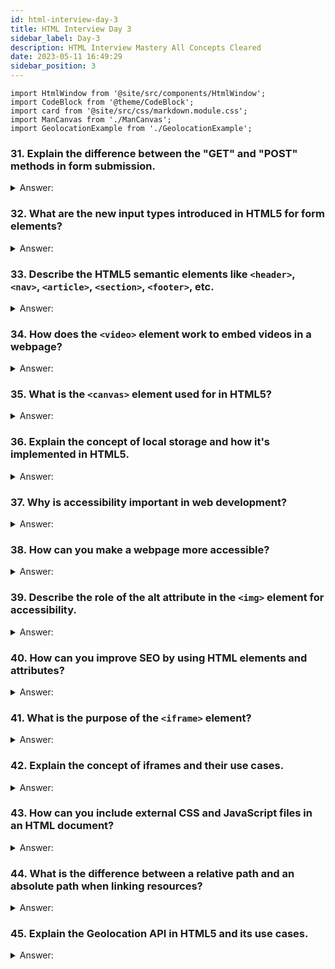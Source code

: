 ```yaml
---
id: html-interview-day-3
title: HTML Interview Day 3
sidebar_label: Day-3
description: HTML Interview Mastery All Concepts Cleared
date: 2023-05-11 16:49:29
sidebar_position: 3
---
```


```mdx-code-block
import HtmlWindow from '@site/src/components/HtmlWindow';
import CodeBlock from '@theme/CodeBlock';
import card from '@site/src/css/markdown.module.css';
import ManCanvas from './ManCanvas';
import GeolocationExample from './GeolocationExample';
```

### 31. Explain the difference between the "GET" and "POST" methods in form submission.

<details>
    <summary>Answer:</summary>

The main differences between the "GET" and "POST" methods in form submission:

| Aspect               | GET                                   | POST                                   |
|:--------------------:|:-------------------------------------:|:--------------------------------------:|
| **Data in URL**      | Appends data to the URL as query parameters. | Does not append data to the URL.       |
| **Data Security**    | Less secure as data is visible in the URL. | More secure as data is not visible in the URL. |
| **Data Length**      | Limited by the maximum URL length (usually 2048 characters). | Not limited by URL length; suitable for large data. |
| **Caching**          | Data can be cached by browsers and proxy servers. | Data is not cached by browsers or proxy servers. |
| **Idempotent**       | Generally considered idempotent (repeating the request has the same effect). | Not necessarily idempotent; may have side effects on repeated requests. |
| **Data Types**       | Suitable for retrieving data from the server (e.g., search queries). | Suitable for sending data to the server (e.g., form submissions). |
| **Bookmarks**        | Data can be bookmarked and shared as it's part of the URL. | Not suitable for bookmarking or sharing data as it's not in the URL. |
| **Use Cases**        | Typically used for read-only operations like searching and filtering. | Typically used for data submission, login forms, and other actions that modify server data. |

These are the key differences between the "GET" and "POST" methods in form submission. The choice between them depends on the specific requirements of your web application and the type of data you are handling.

</details>

### 32. What are the new input types introduced in HTML5 for form elements?

<details>
    <summary>Answer:</summary>

In HTML5, several new input types were introduced to enhance form elements and provide more specific input options. Since you're interested in web development and web technologies, here are some of the new input types introduced in HTML5:

1. **Email:** `<input type="email">` is used for entering email addresses. It includes built-in validation to ensure that the entered text is in a valid email format.

    ```html title="index.html"
    <label for="email">Email:</label>
    <input type="email" id="email" name="email" required>
    ```

    <HtmlWindow>
    <label for="email">Email:</label>
    <input type="email" id="email" name="email" required />
    </HtmlWindow>

2. **URL:** `<input type="url">` is used for entering website URLs. It also includes validation to check if the URL is correctly formatted.

    ```html title="index.html"
    <label for="website">Website URL:</label>
    <input type="url" id="website" name="website" required>
    ```

    <HtmlWindow>
    <label for="website">Website URL:</label>
    <input type="url" id="website" name="website" required />
    </HtmlWindow>

3. **Tel:** `<input type="tel">` is used for entering telephone numbers. This input type is particularly useful for mobile devices, as it can trigger the appropriate keyboard layout for phone numbers.

    ```html title="index.html"
    <label for="phone">Phone Number:</label>
    <input type="tel" id="phone" name="phone" required>
    ```

    <HtmlWindow>
    <label for="phone">Phone Number:</label>
    <input type="tel" id="phone" name="phone" required />
    </HtmlWindow>

4. **Date:** `<input type="date">` allows users to select a date from a date picker. It's especially useful for date-related input fields.

    ```html title="index.html"
    <label for="birthdate">Birthdate:</label>
    <input type="date" id="birthdate" name="birthdate">
    ```

    <HtmlWindow>
    <label for="birthdate">Birthdate:</label>
    <input type="date" id="birthdate" name="birthdate" />
    </HtmlWindow>

5. **Time:** `<input type="time">` is used for entering a time in hours and minutes, and it can include a time picker for easier input.

    ```html title="index.html"
    <label for="appointment">Appointment Time:</label>
    <input type="time" id="appointment" name="appointment">
    ```

    <HtmlWindow>
    <label for="appointment">Appointment Time:</label>
    <input type="time" id="appointment" name="appointment" />
    </HtmlWindow>

6. **Number:** `<input type="number">` is used for numeric input. It can also include attributes like `min` and `max` to define allowable ranges.

    ```html title="index.html"
    <label for="quantity">Quantity:</label>
    <input type="number" id="quantity" name="quantity" min="1" max="100" step="1">
    ```

    <HtmlWindow>
    <label for="quantity">Quantity:</label>
    <input type="number" id="quantity" name="quantity" min="1" max="100" step="1" />
    </HtmlWindow>

7. **Range:** `<input type="range">` creates a slider input that allows users to select a value within a specified range. It's often used for settings and preferences.

    ```html title="index.html"
    <label for="volume">Volume:</label>
    <input type="range" id="volume" name="volume" min="0" max="10">
    ```

    <HtmlWindow>
    <label for="volume">Volume:</label>
    <input type="range" id="volume" name="volume" min="0" max="10" />
    </HtmlWindow>

8. **Color:** `<input type="color">` provides a color picker for selecting colors. It's handy for situations where you need users to choose a specific color.

    ```html title="index.html"
    <label for="color">Select a Color:</label>
    <input type="color" id="color" name="color" value="#ff0000">
    ```

    <HtmlWindow>
    <label for="color">Select a Color:</label>
    <input type="color" id="color" name="color" value="#ff0000" />
    </HtmlWindow>

9.  **Search:** `<input type="search">` is used for search input fields. It can include a clear button to reset the field easily.

    ```html title="index.html"
    <label for="search">Search:</label>
    <input type="search" id="search" name="search">
    ```

    <HtmlWindow>
    <label for="search">Search:</label>
    <input type="search" id="search" name="search" />
    </HtmlWindow>

10. **File:** `<input type="file">` is used for uploading files. Users can browse their device to select a file for submission.

    ```html title="index.html"
    <label for="file">Upload a File:</label>
    <input type="file" id="file" name="file">
    ```

    <HtmlWindow>
    <label for="file">Upload a File:</label>
    <input type="file" id="file" name="file" />
    </HtmlWindow>

These input types make it easier to collect specific types of data from users and provide a better user experience by offering appropriate input controls and validation. When working with these input types, it's essential to consider browser compatibility and provide fallbacks for older browsers that may not support them fully.

</details>

### 33. Describe the HTML5 semantic elements like `<header>`, `<nav>`, `<article>`, `<section>`, `<footer>`, etc.

<details>
    <summary>Answer:</summary>

HTML5 introduced a set of semantic elements that help define the structure and meaning of web documents. Here's a brief description of some of these elements along with their corresponding HTML code:

**1. `<header>`:**
   - The `<header>` element represents the introductory content at the top of a section or a page.
   - It often contains the website's logo, site title, and navigation links.
   
   ```html title="index.html"
   <header>
       <h1>My Website</h1>
       <nav>
           <ul>
               <li><a href="#">Home</a></li>
               <li><a href="#">About</a></li>
               <li><a href="#">Contact</a></li>
           </ul>
       </nav>
   </header>
   ```

   <HtmlWindow>
   <header>
       <h1>My Website</h1>
       <nav>
           <ul>
               <li><a href="#">Home</a></li>
               <li><a href="#">About</a></li>
               <li><a href="#">Contact</a></li>
           </ul>
       </nav>
   </header>
   </HtmlWindow>

**2. `<nav>`:**
   - The `<nav>` element is used to define a section of navigation links.
   
   ```html title="index.html"
   <nav>
       <ul>
           <li><a href="#">Home</a></li>
           <li><a href="#">Products</a></li>
           <li><a href="#">Services</a></li>
       </ul>
   </nav>
   ```

   <HtmlWindow>
   <nav>
       <ul>
           <li><a href="#">Home</a></li>
           <li><a href="#">Products</a></li>
           <li><a href="#">Services</a></li>
       </ul>
   </nav>
   </HtmlWindow>

**3. `<article>`:**
   - The `<article>` element represents a self-contained composition within a document, such as a blog post, news article, or forum post.
   
   ```html title="index.html"
   <article>
       <h2>Article Title</h2>
       <p>Content of the article goes here.</p>
   </article>
   ```

   <HtmlWindow>
   <article>
       <h2>Article Title</h2>
       <p>Content of the article goes here.</p>
   </article>
   </HtmlWindow>

**4. `<section>`:**
   - The `<section>` element defines a thematic grouping of content within a document.
   
   ```html title="index.html"
   <section>
       <h2>Section Title</h2>
       <p>Section content goes here.</p>
   </section>
   ```

   <HtmlWindow>
   <section>
       <h2>Section Title</h2>
       <p>Section content goes here.</p>
   </section>
   </HtmlWindow>

**5. `<footer>`:**
   - The `<footer>` element represents the footer or the closing section of a document or a section.
   - It often contains copyright information, contact details, or additional navigation links.
   
   ```html title="index.html"
   <footer>
       <p>&copy; 2023 CMHQ</p>
       <address>Contact: <a href="mailto:codemastermindhq@gmail.com">codemastermindhq@gmail.com</a></address>
   </footer>
   ```

   <HtmlWindow>
   <footer>
       <p>&copy; 2023 CMHQ</p>
       <address>Contact: <a href="mailto:codemastermindhq@gmail.com">codemastermindhq@gmail.com</a></address>
   </footer>
   </HtmlWindow>

These semantic elements provide more meaningful structure to your web pages, making them easier to understand for both developers and assistive technologies like screen readers. They also play a role in SEO and can improve the accessibility and usability of your website.

</details>

### 34. How does the `<video>` element work to embed videos in a webpage?

<details>
    <summary>Answer:</summary>

The `<video>` element is a fundamental part of HTML5 and is used to embed videos in a webpage. It allows you to display video content directly within your web page without relying on third-party plugins like Adobe Flash. Here's a basic overview of how the `<video>` element works:

1. **Opening and Closing Tags**: To use the `<video>` element, you need to include an opening `<video>` tag and a closing `</video>` tag. Between these tags, you specify the video source and set various attributes.

2. **Video Source**: The most critical attribute is the `src` attribute, which specifies the source URL of the video file you want to embed. This can be a local file or a remote URL.

    ```html title="index.html"
    <video src="/video/mov_bbb.mp4"></video>
    ```

    <HtmlWindow> <video src="/video/mov_bbb.mp4"></video> </HtmlWindow>

3. **Fallback Content**: It's a good practice to provide fallback content between the opening and closing tags. This content will be displayed in case the browser doesn't support the `<video>` element or cannot play the specified video. This is done by placing text or other HTML elements within the `<video>` element.

    ```html title="index.html"
    <video src="/video/mov_bbb.mp4">
      Your browser does not support the video tag.
    </video>
    ```

    <HtmlWindow>
    <video src="/video/mov_bbb.mp4">
      Your browser does not support the video tag.
    </video>
    </HtmlWindow>

4. **Attributes**: There are various attributes you can use to control the behavior of the `<video>` element. Some commonly used attributes include:
   - `controls`: When added, this attribute displays video controls like play, pause, and volume.
   - `autoplay`: When added, the video will start playing automatically when the page loads.
   - `loop`: If set, the video will loop continuously.
   - `poster`: Specifies an image to be displayed as the video's poster frame before it starts playing.

   ```html title="index.html"
   <video src="/video/mov_bbb.mp4" controls autoplay loop poster="/img/video-poster.jpg">
     Your browser does not support the video tag.
   </video>
   ```

   <HtmlWindow>
   <video src="/video/mov_bbb.mp4" controls autoplay loop poster="/img/video-poster.jpg">
     Your browser does not support the video tag.
   </video>
   </HtmlWindow>

5. **Multiple Sources**: To ensure compatibility with different browsers and formats, you can provide multiple source elements within the `<video>` element using the `<source>` element. Browsers will choose the first compatible source.

    ```html title="index.html"
    <video controls>
      <source src="/video/mov_bbb.mp4" type="video/mp4">  
      <source src="video.webm" type="video/webm">    
      Your browser does not support the video tag.
    </video>
    ```

    <HtmlWindow>
    <video controls>
      <source src="/video/mov_bbb.mp4" type="video/mp4" />
      <source src="video.webm" type="video/webm" />
      Your browser does not support the video tag.
    </video>
    </HtmlWindow>

6. **Responsive Sizing**: You can use CSS to control the size of the video element to make it responsive to different screen sizes.

    ```css title="style.css"
    video {
      width: 100%;
      height: auto;
    }
    ```

In summary, the `<video>` element is a versatile tool for embedding videos in webpages. It allows you to specify video sources, set attributes for playback behavior, and provide fallback content for compatibility. You can further enhance the user experience by using JavaScript to add custom functionality to your video player.

</details>

### 35. What is the `<canvas>` element used for in HTML5?

<details>

   <summary>Answer:</summary>

   The `<canvas>` element in HTML5 is used for drawing graphics and creating dynamic, interactive content on a web page. You can use JavaScript to draw shapes, text, images, and animations within a `<canvas>` element. Here's a basic example of how to create a simple drawing using the `<canvas>` element and JavaScript:

   ```html title="index.html"
   <!DOCTYPE html>
    <html>
    <head>
        <title>Man Drawing</title>        
    </head>
    <body>
        <canvas id="manCanvas" width="200" height="300"></canvas>

        <script>
            var canvas = document.getElementById("manCanvas");
            var ctx = canvas.getContext("2d");

            // Head
            ctx.beginPath();
            ctx.arc(150, 100, 30, 0, Math.PI * 2);
            ctx.fillStyle = "lightblue";
            ctx.fill();
            ctx.closePath();

            // Body
            ctx.beginPath();
            ctx.moveTo(150, 130);
            ctx.lineTo(150, 250);
            ctx.strokeStyle = "black";
            ctx.stroke();
            ctx.closePath();

            // Arms
            ctx.beginPath();
            ctx.moveTo(150, 150);
            ctx.lineTo(100, 200);
            ctx.moveTo(150, 150);
            ctx.lineTo(200, 200);
            ctx.strokeStyle = "black";
            ctx.stroke();
            ctx.closePath();

            // Legs
            ctx.beginPath();
            ctx.moveTo(150, 250);
            ctx.lineTo(100, 320);
            ctx.moveTo(150, 250);
            ctx.lineTo(200, 320);
            ctx.strokeStyle = "black";
            ctx.stroke();
            ctx.closePath();
        </script>
    </body>
    </html>
   ```
      
   <HtmlWindow> 
    <ManCanvas />     
   </HtmlWindow>

   ***In this example:***

   1. We create an HTML5 canvas element and set its size to 200x300 pixels.
   2. We use JavaScript to access the canvas and its 2D drawing context.
   3. We draw a simple stick figure representing a man using basic canvas drawing functions. We draw the head, body, arms, and legs.

</details>

### 36. Explain the concept of local storage and how it's implemented in HTML5.

<details>
    <summary>Answer:</summary>

Local storage is a web technology used to store data locally within a user's web browser. It allows web applications to store and retrieve data on the user's device, which can be useful for various purposes like caching, saving user preferences, and offline functionality. Local storage is a key feature of HTML5, and it's implemented using two main mechanisms: the `localStorage` and `sessionStorage` objects.

1. **localStorage**:
   - `localStorage` is designed for long-term storage of data that persists even after the browser is closed and reopened.
   - Data stored in `localStorage` is available to the web application on subsequent visits and across browser sessions.
   - It has a simple API consisting of two methods: `setItem(key, value)` to store data and `getItem(key)` to retrieve data.
   - The data stored in `localStorage` is stored as key-value pairs and is limited to around 5-10 MB depending on the browser.

   Example of storing data in `localStorage`:
   ```javascript
   localStorage.setItem('username', 'Ajay');
   ```

   Example of retrieving data from `localStorage`:
   ```javascript
   const username = localStorage.getItem('username');
   ```

2. **sessionStorage**:
   - `sessionStorage`, on the other hand, is designed for storing data only for the duration of a single page session.
   - Data stored in `sessionStorage` is accessible as long as the page is open and is cleared when the page is closed or refreshed.
   - Like `localStorage`, it also uses key-value pairs and offers `setItem(key, value)` and `getItem(key)` methods.

   Example of storing data in `sessionStorage`:
   ```javascript
   sessionStorage.setItem('theme', 'dark');
   ```

   Example of retrieving data from `sessionStorage`:
   ```javascript
   const theme = sessionStorage.getItem('theme');
   ```

Both `localStorage` and `sessionStorage` are simple to use and can be very helpful for storing data on the client-side without the need for server interaction. However, it's essential to be mindful of the data you store in them, as they are accessible to JavaScript code running on the page and should not be used for sensitive information. Additionally, it's good practice to check for browser support for these features before using them in your web applications.
</details>

### 37. Why is accessibility important in web development?

<details>
    <summary>Answer:</summary>

Accessibility is crucial in web development for several reasons, and it directly relates to your interest in web tech. Here are some key points highlighting the importance of accessibility in web development:

1. **Inclusivity**: Web accessibility ensures that people with disabilities, such as visual, auditory, motor, or cognitive impairments, can access and use websites and web applications. This inclusivity is essential in today's digital world, where the internet is a fundamental part of daily life for many.

2. **Legal Requirements**: Many countries have laws and regulations that require websites and web applications to be accessible. Non-compliance can lead to legal issues and penalties. Familiarizing yourself with these regulations is crucial for web developers.

3. **Expanded Audience**: By making your web content accessible, you expand your audience to include people with disabilities. This not only aligns with ethical considerations but also can increase the reach and impact of your website or application.

4. **Improved User Experience**: Accessibility features often benefit all users, not just those with disabilities. For example, captions on videos can benefit people in noisy environments, and well-structured content is easier for everyone to navigate.

5. **SEO Benefits**: Search engines like Google consider accessibility when ranking websites. Implementing accessibility best practices can improve your site's SEO, making it more discoverable to a broader audience.

6. **Future-Proofing**: As technology evolves, new devices and assistive technologies emerge. Designing with accessibility in mind ensures that your web content remains relevant and usable in the future.

7. **Brand Reputation**: Being committed to accessibility can enhance your brand's reputation. It demonstrates a commitment to inclusivity and user-centric design.

8. **Competitive Advantage**: Accessibility can give your website or application a competitive edge. It sets you apart from competitors who may not prioritize accessibility, especially when targeting diverse user groups.

9. **Ethical Responsibility**: Ensuring that your web content is accessible is simply the right thing to do. It upholds ethical principles of equality, fairness, and social responsibility.

In summary, accessibility in web development is not only a legal requirement in many cases but also a means to create a more inclusive, user-friendly, and ethically responsible digital environment. It aligns with the core principles of web technology and development, making it an essential consideration for web tech enthusiasts like yourself.

</details>

### 38. How can you make a webpage more accessible?

<details>
    <summary>Answer:</summary>

Making a webpage more accessible is crucial to ensure that all users, including those with disabilities, can access and use your website effectively. Here are some key strategies and best practices for improving web accessibility:

1. **Use Semantic HTML**: Utilize proper HTML elements to structure your content. For example, use headings (`<h1>`, `<h2>`, etc.) for titles and sections, lists for lists, and so on. Semantic HTML helps screen readers and other assistive technologies interpret your content correctly.

2. **Provide Alternative Text for Images**: Include descriptive alt text for all images on your webpage. This allows screen readers to convey the content and purpose of the images to users who cannot see them.

3. **Keyboard Navigation**: Ensure that all interactive elements, such as buttons, links, and forms, are navigable and usable using only a keyboard. Test your site's functionality without a mouse.

4. **Focus Styles**: Implement clear and visible focus styles for interactive elements. Users who rely on keyboards need to see where the focus is on the page.

5. **Color Contrast**: Maintain sufficient color contrast between text and background to make content readable for users with low vision or color blindness. There are online tools that can help you check color contrast compliance.

6. **Use ARIA Roles and Attributes**: If you're building complex web applications, use ARIA (Accessible Rich Internet Applications) roles and attributes to enhance the accessibility of dynamic content and widgets.

7. **Caption and Transcribe Multimedia**: Provide captions or transcripts for videos and audio content. This benefits users with hearing impairments and those who cannot access audio.

8. **Responsive Design**: Ensure your website is responsive and works well on various devices, including mobile phones and tablets, as well as desktop computers.

9. **Readable Fonts and Text Resizing**: Choose legible fonts and allow users to resize text without breaking the layout. Avoid fixed font sizes.

10. **Skip Navigation Links**: Include "skip navigation" links at the beginning of your web pages to allow keyboard users to skip repetitive content and go directly to the main content.

11. **Form Accessibility**: Ensure that forms are accessible, with clear labels for form fields and proper error messages. Also, provide helpful hints and instructions.

12. **Testing and User Feedback**: Regularly test your website with accessibility tools and user feedback. Conduct usability testing with people with disabilities to identify issues.

13. **WCAG Compliance**: Familiarize yourself with the Web Content Accessibility Guidelines (WCAG) and strive to meet at least the WCAG 2.1 AA level for accessibility.

14. **Provide Textual Content**: Avoid relying solely on images or non-text content to convey important information. Text is accessible to a wider range of users.

15. **Use Accessible PDFs and Documents**: If you provide PDFs or other documents, ensure they are also accessible by following PDF accessibility guidelines.

Remember that web accessibility is an ongoing process, and it's important to keep up with best practices and updates in the field to ensure that your website remains accessible to all users.

</details>

### 39. Describe the role of the alt attribute in the `<img>` element for accessibility.

<details>
    <summary>Answer:</summary>

The alt attribute in the `<img>` element plays a crucial role in web development, particularly in ensuring accessibility for users. It stands for "alternative text," and its primary purpose is to provide a textual description of the image being displayed on a web page. Here's why the alt attribute is essential for accessibility:

1. **Screen Reader Compatibility:** People with visual impairments often use screen reader software to navigate the web. When a screen reader encounters an image with an alt attribute, it reads the alt text aloud to describe the image. This allows visually impaired users to understand the content and context of the image.

2. **Fallback for Missing Images:** If an image fails to load for any reason (slow network connection, server issues, or user settings), the alt text is displayed instead. This ensures that users are still informed about the content of the missing image.

3. **SEO Benefits:** Search engines use alt text to understand and index images. Providing meaningful and descriptive alt text can improve the SEO (Search Engine Optimization) of a webpage and make it more discoverable in image searches.

4. **Contextual Information:** Alt text should convey the essential information or purpose of the image. It should describe the image's content, function, or significance within the context of the page. This is especially important for images that convey critical information, such as charts, diagrams, or icons.

5. **Accessibility Standards:** The use of alt text is a fundamental part of web accessibility standards, such as the Web Content Accessibility Guidelines (WCAG). Complying with these guidelines is crucial for making websites inclusive and accessible to all users.

When implementing the alt attribute in your HTML code, remember to follow these best practices:

- Keep it concise but descriptive.
- Avoid using phrases like "image of" or "picture of" in the alt text unless necessary.
- If an image is purely decorative and adds no meaningful content, use an empty alt attribute (alt="") to indicate this to assistive technologies.

In summary, the alt attribute in the `<img>` element is a key component of web accessibility, providing information about images to users who rely on screen readers and ensuring that web content remains informative and inclusive.

</details>

### 40. How can you improve SEO by using HTML elements and attributes?

<details>
    <summary>Answer:</summary>

Improving SEO (Search Engine Optimization) using HTML elements and attributes is essential for enhancing the visibility of your website in search engine results. Here are several ways you can leverage HTML for better SEO:

1. **Title Tag (`<title>`):** This tag is crucial for SEO. Ensure that each page on your website has a unique and descriptive `<title>` tag that summarizes the content of the page. Include relevant keywords, but avoid keyword stuffing.

2. **Header Tags (`<h1>`, `<h2>`, `<h3>`, etc.):** Use header tags to structure your content hierarchically. The `<h1>` tag should represent the main topic of the page, followed by `<h2>`, `<h3>`, and so on. Include relevant keywords in these tags to indicate the content's topic.

3. **Meta Description (`<meta name="description" content="...">`):** Write concise and engaging meta descriptions for each page. These descriptions don't directly affect ranking but can influence click-through rates from search results.

4. **Meta Keywords (deprecated):** Although not as influential as they once were, some search engines may still consider meta keywords. Use them sparingly and only include relevant keywords.

5. **Image Alt Text (`<img alt="...">`):** Add descriptive alt text to all images on your website. This helps search engines understand the content of images and improves accessibility.

6. **Semantic HTML5 Elements:** Utilize HTML5 semantic elements like `<article>`, `<section>`, `<aside>`, and `<footer>` to structure your content logically. Search engines use this information to understand the page's structure.

7. **Internal Links:** Create a logical and organized internal linking structure. Use descriptive anchor text when linking between pages on your website. This helps search engines discover and index your content.

8. **Schema Markup (Structured Data):** Implement schema markup using microdata or JSON-LD to provide search engines with structured information about your content. This can enhance the display of rich snippets in search results.

9. **Canonical URLs (`<link rel="canonical" href="...">`):** Use the canonical tag to specify the preferred version of a page if you have similar or duplicate content. This helps avoid duplicate content issues in search results.

10. **XML Sitemaps:** Create an XML sitemap for your website and submit it to search engines like Google. This helps search engines discover and index your pages more efficiently.

11. **Responsive Design:** Ensure your website is mobile-friendly and uses responsive design techniques. Google, in particular, considers mobile-friendliness as a ranking factor.

12. **Page Load Speed:** Optimize your website for fast loading times. Use clean and efficient HTML, CSS, and JavaScript to reduce page load times, as site speed is a ranking factor.

13. **SSL Certificate:** Use HTTPS to secure your website. Google gives preference to secure sites in search results.

14. **Avoid Flash and Frames:** Avoid using technologies like Flash and frames that can be difficult for search engines to crawl and index.

15. **Regularly Update Content:** Fresh and relevant content is favored by search engines. Regularly update your website with new and valuable information.

By implementing these HTML elements and attributes effectively, you can improve your website's SEO, making it more accessible and visible to search engine users.

</details>

### 41. What is the purpose of the `<iframe>` element?

<details>
    <summary>Answer:</summary>

The `<iframe>` (short for inline frame) element in web development is used to embed another HTML document within the current HTML document. It serves several purposes:

1. **Embedding External Content:** You can use an `<iframe>` to embed external content from other websites into your own. For example, you can embed a YouTube video, a Google Maps location, or a social media post on your web page.

2. **Separating Content:** `<iframe>` allows you to isolate content within a separate "frame" or "window." This can be useful for keeping different sections of your web page independent. Changes in one frame won't affect the others.

3. **Advertisement:** Advertisers often use iframes to display ads on web pages. This allows them to control the ad content separately from the main page.

4. **Security:** `<iframe>` can be used to load content from untrusted sources while maintaining a degree of security. Modern web browsers have implemented security measures to prevent malicious content from affecting the main page.

5. **Widgets and Plugins:** Many third-party widgets and plugins, such as social media sharing buttons or chat widgets, are implemented using iframes. This simplifies integration on various websites.

6. **HTML Document Isolation:** If you want to include an entirely different HTML document within your page, an `<iframe>` can be a convenient way to do this without merging the two documents.

Here's an example of how you might use an `<iframe>` element in HTML:

```html title="index.html"
<iframe src="https://codemastermindhq.vercel.app/" width="100%" height="400px"></iframe>
```

<HtmlWindow> <iframe src="https://codemastermindhq.vercel.app/" width="100%" height="400px"></iframe> </HtmlWindow>

In this example, an external HTML document located at "https://codemastermindhq.vercel.app/" would be embedded within the current page with a specified width and height.

</details>

### 42. Explain the concept of iframes and their use cases.

<details>
    <summary>Answer:</summary>

Iframes, short for "inline frames," are HTML elements used to embed another web document or webpage within the current webpage. They allow you to display external content within the context of your own web page. Here's a breakdown of the concept of iframes and their use cases:

1. **Embedding External Content:** The primary purpose of iframes is to embed content from another source or website seamlessly into your own webpage. This content could be a different webpage, video, map, or any other type of web content.

2. **Isolation:** Iframes provide a level of isolation between the embedded content and the parent page. This means that the styles and scripts within the iframe do not affect the parent page, and vice versa. This isolation is particularly useful when you want to include content from untrusted sources without compromising the security or layout of your own site.

3. **Modularity:** Iframes enable modularity in web development. You can break down complex web applications into smaller, manageable parts and load them into iframes. This simplifies maintenance and development as each iframe can be developed independently.

4. **Cross-Domain Communication:** Iframes can facilitate communication between different domains using techniques like Cross-Origin Communication (e.g., postMessage). This can be helpful for scenarios where you need to share data or interact with content from a different domain.

5. **Loading Third-Party Widgets:** If you want to include widgets or components provided by third-party services (e.g., social media sharing buttons, chat widgets, or analytics tools) on your website, iframes are a common way to do so. This way, you can integrate these features without having to host their code on your server.

6. **Maps and Embedded Content:** Iframes are frequently used to embed maps (e.g., Google Maps) into websites. This allows users to interact with maps and location-based services directly on your site.

7. **Embedding Videos:** You can use iframes to embed videos from platforms like YouTube, Vimeo, or other video-sharing sites. This allows you to show videos on your website without hosting the video files yourself.

8. **Advertisement Banners:** Some websites use iframes to display advertisements. Ad networks often provide ad code in iframe format, making it easy to integrate ads into a website's layout.

9. **External Content Integration:** If you want to include external content such as news articles, weather updates, or stock market data on your website, iframes provide a straightforward way to do so.

However, it's important to note that iframes should be used carefully, especially when embedding content from untrusted sources, as they can pose security risks if not implemented properly. Cross-site scripting (XSS) attacks and clickjacking are potential security concerns when working with iframes. Developers should ensure proper security measures are in place, like using the `sandbox` attribute or setting appropriate `Content-Security-Policy` headers, to mitigate these risks.

In summary, iframes are a versatile tool in web development, allowing you to integrate external content and services into your website while maintaining isolation and security between different parts of your page.

</details>

### 43. How can you include external CSS and JavaScript files in an HTML document?

<details>
    <summary>Answer:</summary>

You can include external CSS and JavaScript files in an HTML document using the `<link>` and `<script>` elements, respectively. Here's how you can do it:

1. **Including External CSS (Cascading Style Sheets):**

   To include an external CSS file in your HTML document, you can use the `<link>` element in the `<head>` section of your HTML document. Here's an example:

   ```html
   <!DOCTYPE html>
   <html>
   <head>
       <link rel="stylesheet" type="text/css" href="styles.css">
   </head>
   <body>
       <!-- Your HTML content here -->
   </body>
   </html>
   ```

   In this example, `href` specifies the path to your external CSS file (`styles.css` in this case).

2. **Including External JavaScript:**

   To include an external JavaScript file in your HTML document, you can use the `<script>` element, usually placed at the end of the `<body>` section for better performance. Here's an example:

   ```html
   <!DOCTYPE html>
   <html>
   <head>
       <!-- Your HTML head content here -->
   </head>
   <body>
       <!-- Your HTML content here -->
       <script src="script.js"></script>
   </body>
   </html>
   ```

   In this example, `src` specifies the path to your external JavaScript file (`script.js` in this case).

Make sure to replace `"styles.css"` and `"script.js"` with the actual file paths to your CSS and JavaScript files. This allows you to keep your HTML, CSS, and JavaScript code separate and organized for better maintainability.

</details>

### 44. What is the difference between a relative path and an absolute path when linking resources?

<details>
    <summary>Answer:</summary>


| Aspect                 | Relative Path                                              | Absolute Path                             |
|:----------------------:|:--------------------------------------------------------:|:-----------------------------------------:|
| Starting Point         | Relative to the current location (directory) of the file  | Starts from the root directory of a website or file system |
| Example                | `<a href="about.html">About Us</a>`                                       | `<a href="https://example.com/about.html">About Us</a>`                         |
| Portability            | More portable, can be moved to different directories     | Less portable, may break if directory structure changes |
| Use Case               | Often used for resources within the same website or project | Used for linking to resources on external websites or specific file locations |
| Flexibility            | Adapts to the file's location; no need to change links when files are moved within the same directory structure | Links are fixed to specific locations and may require updates if files are moved |
| URL Length             | Typically shorter                                        | Can be longer, especially in complex directory structures |
| Maintenance            | Easier to maintain in projects with changing directory structures | May require more effort to maintain, especially in larger projects |
| Example Usage in HTML  | `<img src="./images/pic.jpg" alt="Picture">`           | `<img src="/images/pic.jpg" alt="Picture">` |
| Example Usage in CSS   | `background-image: url('./images/bg.jpg');`             | `background-image: url('/images/bg.jpg');` |

In summary, relative paths are more flexible and suitable for resources within the same project or website, while absolute paths provide fixed links to resources and are typically used for external websites or specific file locations. The choice between them depends on the context and how likely the resource locations are to change.

</details>

### 45. Explain the Geolocation API in HTML5 and its use cases.

<details>
    <summary>Answer:</summary>

The Geolocation API in HTML5 allows web applications to access the user's geographical location information. This information is typically obtained through the user's device, such as a smartphone or computer, if the user grants permission. Here's an explanation of the Geolocation API and its use cases along with some sample code:

**1. Accessing Geolocation Information:**
   - To use the Geolocation API, you can call the `navigator.geolocation` object in JavaScript.

**2. Getting the User's Current Position:**
   - You can request the user's current position using the `getCurrentPosition()` method. This method takes two callback functions as parameters: one for success and another for error handling.

Here's a simple code example:

```html title="index.html"
<!DOCTYPE html>
<html>
<head>
    <title>Geolocation Example</title>
</head>
<body>
    <h1>Geolocation Example</h1>
    <p id="location"></p>

    <script>
        // Check if geolocation is available
        if ("geolocation" in navigator) {
            navigator.geolocation.getCurrentPosition(function(position) {
                // Get latitude and longitude from the position object
                var latitude = position.coords.latitude;
                var longitude = position.coords.longitude;

                // Display the user's location
                document.getElementById("location").innerHTML = "Latitude: " + latitude + "<br>Longitude: " + longitude;
            }, function(error) {
                // Handle errors
                switch (error.code) {
                    case error.PERMISSION_DENIED:
                        alert("User denied the request for geolocation.");
                        break;
                    case error.POSITION_UNAVAILABLE:
                        alert("Location information is unavailable.");
                        break;
                    case error.TIMEOUT:
                        alert("The request to get user location timed out.");
                        break;
                    case error.UNKNOWN_ERROR:
                        alert("An unknown error occurred.");
                        break;
                }
            });
        } else {
            alert("Geolocation is not supported by this browser.");
        }
    </script>
</body>
</html>
```

<HtmlWindow> <GeolocationExample /> </HtmlWindow>

**Use Cases of Geolocation API:**

1. **Location-based Services:** The Geolocation API is commonly used in applications that provide location-based services, such as mapping, navigation, and finding nearby businesses or points of interest.

2. **Personalization:** Websites can use geolocation to personalize content based on a user's location, such as showing local news or weather information.

3. **Geofencing:** Developers can create geofences and trigger actions when a user enters or exits a specific geographical area, which is useful for location-based notifications or marketing.

4. **Social Media Check-Ins:** Social media platforms often use geolocation to allow users to check in at specific locations or tag their posts with location information.

5. **Weather Apps:** Geolocation can be used to provide users with local weather forecasts and conditions.

6. **E-commerce:** E-commerce websites can use geolocation to show nearby stores or offer location-specific deals.

7. **Emergency Services:** Geolocation is crucial for emergency services to determine a user's location in case of an emergency call from a mobile device.

These are just a few examples of how the Geolocation API in HTML5 can be used to enhance web applications with location-aware functionality.

</details>
